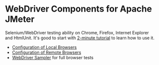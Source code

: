 # WebDriver Components for Apache JMeter

Selenium/WebDriver testing ability on Chrome, Firefox, Internet Explorer and HtmlUnit. It's good to start with [2-minute tutorial](WebDriverTutorial.wiki) to learn how to use it.

  * [Configuration of Local Browsers](DirectDriverConfig.wiki)
  * [Configuration of Remote Browsers](RemoteDriverConfig.wiki)
  * [WebDriver Sampler](WebDriverSampler.wiki) for full browser tests
